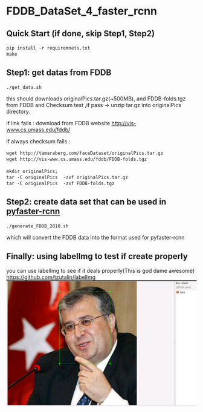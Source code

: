 # FDDB_DataSet_4_faster_rcnn


## Quick Start (if done, skip Step1, Step2)
```
pip install -r requiremnets.txt
make
```

## Step1: get datas from FDDB
```
./get_data.sh
```
this should downloads originalPics.tar.gz(~500MB), and FDDB-folds.tgz from FDDB
and Checksum test ,if pass -> unzip tar.gz  into originalPics directory.

if link fails : download from  FDDB website 
http://vis-www.cs.umass.edu/fddb/


if always checksum fails :

```
wget http://tamaraberg.com/faceDataset/originalPics.tar.gz 
wget http://vis-www.cs.umass.edu/fddb/FDDB-folds.tgz

mkdir originalPics;
tar -C originalPics  -zxf originalPics.tar.gz
tar -C originalPics  -zxf FDDB-folds.tgz
```

## Step2: create data set that can be used in [pyfaster-rcnn](https://github.com/rbgirshick/py-faster-rcnn)
```
./generate_FDDB_2010.sh
```
which will convert the FDDB data into the format used for pyfaster-rcnn



## Finally: using labelImg to test if create properly
you can use labelImg to see if it deals properly(This is god dame awesome)
https://github.com/tzutalin/labelImg 
![alt tag](https://raw.githubusercontent.com/penolove/FDDB_DataSet_4_faster_rcnn/master/FDDB.png)


